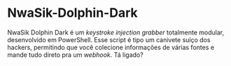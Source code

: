 # NwaSik-Dolphin-Dark
NwaSik Dolphin Dark é um *keystroke injection grabber* totalmente modular, desenvolvido em PowerShell. Esse script é tipo um canivete suíço dos hackers, permitindo que você colecione informações de várias fontes e mande tudo direto pra um *webhook*. Tá ligado?
